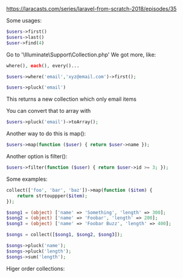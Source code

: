 https://laracasts.com/series/laravel-from-scratch-2018/episodes/35

Some usages: 
```php
$users->first()
$users->last()
$user->find(4)
```
Go to '\Illuminate\Support\Collection.php' We got more, like:
```php
where(), each(), every()...

$users->where('email','xyz@email.com')->first();
```

```php
$users->pluck('email')
```
This returns a new collection which only email items

You can convert that to array with
```php
$users->pluck('email')->toArray();
```

Another way to do this is map():
```php
$users->map(function ($user) { return $user->name });
```

Another option is filter():
```php
$users->filter(function ($user) { return $user->id >= 3; });
```
Some examples:
```php
collect(['foo', 'bar', 'baz'])->map(function ($item) {
    return strtouppper($item);
});
```

```php
$song1 = (object) ['name' => 'Something', 'length' => 300];
$song2 = (object) ['name' => 'Foobar', 'length' => 200];
$song3 = (object) ['name' => 'Foobar Buzz', 'length' => 400];

$songs = collect([$song1, $song2, $song3]);

$songs->pluck('name');
$songs->pluck('length');
$songs->sum('length');
```

Higer order collections: